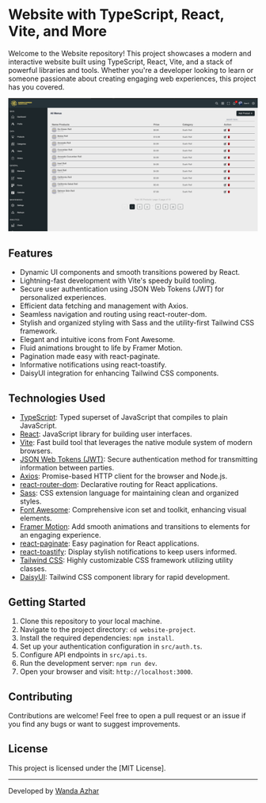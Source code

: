 # Website with TypeScript, React, Vite, and More

Welcome to the Website repository! This project showcases a modern and interactive website built using TypeScript, React, Vite, and a stack of powerful libraries and tools. Whether you're a developer looking to learn or someone passionate about creating engaging web experiences, this project has you covered.

![dashboard](public/ss_1.png)

## Features

- Dynamic UI components and smooth transitions powered by React.
- Lightning-fast development with Vite's speedy build tooling.
- Secure user authentication using JSON Web Tokens (JWT) for personalized experiences.
- Efficient data fetching and management with Axios.
- Seamless navigation and routing using react-router-dom.
- Stylish and organized styling with Sass and the utility-first Tailwind CSS framework.
- Elegant and intuitive icons from Font Awesome.
- Fluid animations brought to life by Framer Motion.
- Pagination made easy with react-paginate.
- Informative notifications using react-toastify.
- DaisyUI integration for enhancing Tailwind CSS components.

## Technologies Used

- [TypeScript](https://www.typescriptlang.org): Typed superset of JavaScript that compiles to plain JavaScript.
- [React](https://reactjs.org): JavaScript library for building user interfaces.
- [Vite](https://vitejs.dev): Fast build tool that leverages the native module system of modern browsers.
- [JSON Web Tokens (JWT)](https://jwt.io): Secure authentication method for transmitting information between parties.
- [Axios](https://axios-http.com): Promise-based HTTP client for the browser and Node.js.
- [react-router-dom](https://reactrouter.com): Declarative routing for React applications.
- [Sass](https://sass-lang.com): CSS extension language for maintaining clean and organized styles.
- [Font Awesome](https://fontawesome.com): Comprehensive icon set and toolkit, enhancing visual elements.
- [Framer Motion](https://www.framer.com/motion/): Add smooth animations and transitions to elements for an engaging experience.
- [react-paginate](https://www.npmjs.com/package/react-paginate): Easy pagination for React applications.
- [react-toastify](https://fkhadra.github.io/react-toastify): Display stylish notifications to keep users informed.
- [Tailwind CSS](https://tailwindcss.com): Highly customizable CSS framework utilizing utility classes.
- [DaisyUI](https://daisyui.com): Tailwind CSS component library for rapid development.

## Getting Started

1. Clone this repository to your local machine.
2. Navigate to the project directory: `cd website-project`.
3. Install the required dependencies: `npm install`.
4. Set up your authentication configuration in `src/auth.ts`.
5. Configure API endpoints in `src/api.ts`.
6. Run the development server: `npm run dev`.
7. Open your browser and visit: `http://localhost:3000`.

## Contributing

Contributions are welcome! Feel free to open a pull request or an issue if you find any bugs or want to suggest improvements.

## License

This project is licensed under the [MIT License].

---

Developed by [Wanda Azhar](https://github.com/wandaazhar007)
